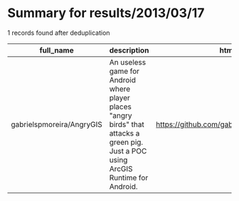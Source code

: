 
# Summary for results/2013/03/17
    
1 records found after deduplication

| full_name | description | html_url | matched_list | matched_count | pushed_at | size | stargazers_count | language | forks_count | vul_ids |
|---------------------------|--------------------------------------------------------------------------------------------------------------------------------------|----------------------------------------------|----------------|-----------------|---------------------------|--------|--------------------|------------|---------------|-----------|
| gabrielspmoreira/AngryGIS | An useless game for Android where player places "angry birds" that attacks a green pig. Just a POC using ArcGIS Runtime for Android. | https://github.com/gabrielspmoreira/AngryGIS | ['attack poc'] | 1 | 2013-03-17 20:34:43+00:00 | 14244 | 3 | Java | 0 | [] |
